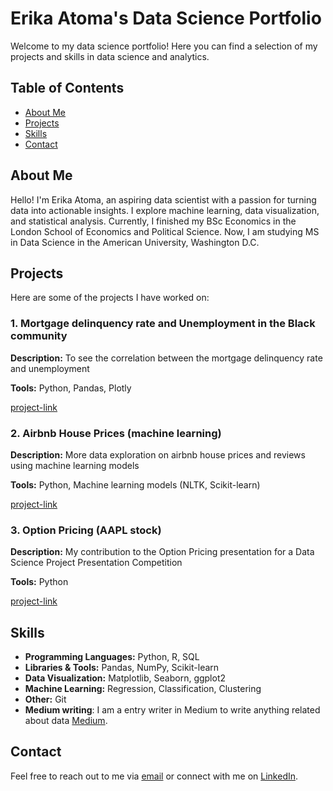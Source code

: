 # Erika Atoma's Data Science Portfolio

Welcome to my data science portfolio! Here you can find a selection of my projects and skills in data science and analytics.

## Table of Contents
- [About Me](#about-me)
- [Projects](#projects)
- [Skills](#skills)
- [Contact](#contact)

## About Me

Hello! I'm Erika Atoma, an aspiring data scientist with a passion for turning data into actionable insights. I explore machine learning, data visualization, and statistical analysis.
Currently, I finished my BSc Economics in the London School of Economics and Political Science. Now, I am studying MS in Data Science in the American University, Washington D.C.

## Projects

Here are some of the projects I have worked on:

### 1. Mortgage delinquency rate and Unemployment in the Black community 

**Description:** To see the correlation between the mortgage delinquency rate and unemployment 

**Tools:** Python, Pandas, Plotly

[project-link](https://github.com/erica-prog/Mortage-rate-deliquency_Unemployment)

### 2. Airbnb House Prices (machine learning)

**Description:** More data exploration on airbnb house prices and reviews using machine learning models

**Tools:** Python, Machine learning models (NLTK, Scikit-learn)

[project-link](https://github.com/erica-prog/Airbnb-revised-work-)

### 3. Option Pricing (AAPL stock)

**Description:** My contribution to the Option Pricing presentation for a Data Science Project Presentation Competition 

**Tools:** Python

[project-link](https://github.com/erica-prog/Option-Pricing-/tree/main)



## Skills

- **Programming Languages:** Python, R, SQL
- **Libraries & Tools:** Pandas, NumPy, Scikit-learn
- **Data Visualization:** Matplotlib, Seaborn, ggplot2
- **Machine Learning:** Regression, Classification, Clustering
- **Other:** Git
- **Medium writing**: I am a entry writer in Medium to write anything related about data [Medium](https://medium.com/@atomamaro/mastering-key-shortcuts-in-r-studio-mac-users-6cde8a28f17f).

## Contact

Feel free to reach out to me via [email](mailto:atomamaro@gmail.com) or connect with me on [LinkedIn](www.linkedin.com/in/erika-atoma-a71917186).


